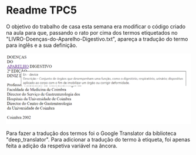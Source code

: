 # Readme TPC5
O objetivo do trabalho de casa esta semana era modificar o código criado na aula para que, passando o rato por cima dos termos etiquetados no "LIVRO-Doenças-do-Aparelho-Digestivo.txt", apareça a tradução do termo para inglês e a sua definição.

![imgtpc5.png](imgtpc5.png)

Para fazer a tradução dos termos foi o Google Translator da biblioteca "deep_translator". Para adicionar a tradução do termo à etiqueta, foi apenas feita a adição da respetiva variável na âncora.
